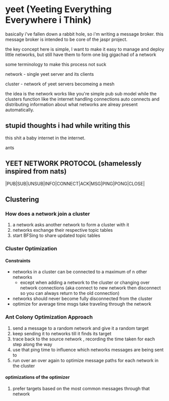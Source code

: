 # yeet (Yeeting Everything Everywhere i Think)

basically i've fallen down a rabbit hole, so i'm writing a message broker. this message broker is intended to be core of the jaspr project.

the key concept here is simple, I want to make it easy to manage and deploy little networks, but still have them to form one big gigachad of a network

some terminology to make this process not suck

network - single yeet server and its clients 

cluster - network of yeet servers becomeing a mesh

the idea is the network works like you're simple pub sub model while the clusters function like the internet handling connections auto connects and distributing information about what networks are alreay present automatically. 

## stupid thoughts i had while writing this
this shit a baby internet in the internet.

ants


## YEET NETWORK PROTOCOL (shamelessly inspired from nats)
|PUB|SUB|UNSUB|INFO|CONNECT|ACK|MSG|PING|PONG|CLOSE|

## Clustering 

### How does a network join a cluster
1. a network asks another network to form a cluster with it
2. networks exchange their respective topic tables
3. start BFSing to share updated topic tables

### Cluster Optimization

#### Constraints
- networks in a cluster can be connected to a maximum of n other networks
  - except when adding a network to the cluster or changing over network connections (aka connect to new network then disconnect so you can always return to the old connection) 
- networks should never become fully disconnected from the cluster
- optimize for average time msgs take traveling through the network


### Ant Colony Optimization Approach

1. send a message to a random network and give it a random target
2. keep sending it to networks till it finds its target
3. trace back to the source network , recording the time taken for each step along the way 
4. use that ping time to influence which networks messages are being sent to
5. run over an over again to optimize message paths for each network in the cluster

#### optimizations of the optimizer 
1. prefer targets based on the most common messages through that network
